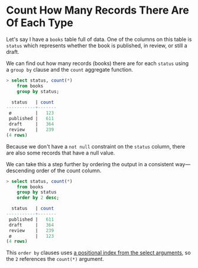 # Count How Many Records There Are Of Each Type

Let's say I have a `books` table full of data. One of the columns on this table is `status` which represents whether the book is published, in review, or still a draft.

We can find out how many records (books) there are for each `status` using a `group by` clause and the `count` aggregate function.

```sql
> select status, count(*)
    from books
    group by status;

  status   | count
-----------+-------
 ø         |   123
 published |   611
 draft     |   364
 review    |   239
(4 rows)
```

Because we don't have a `not null` constraint on the `status` column, there are also some records that have a null value.

We can take this a step further by ordering the output in a consistent way—descending order of the count column.

```sql
> select status, count(*)
    from books
    group by status
    order by 2 desc;

  status   | count
-----------+-------
 published |   611
 draft     |   364
 review    |   239
 ø         |   123
(4 rows)
```

This `order by` clauses uses [a positional index from the select arguments](use-argument-indexes.md), so the `2` references the `count(*)` argument.
